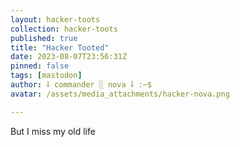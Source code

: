 ```yaml
---
layout: hacker-toots
collection: hacker-toots
published: true
title: "Hacker Tooted"
date: 2023-08-07T23:56:31Z
pinned: false
tags: [mastodon]
author: ⸸ commander ░ nova ⸸ :~$
avatar: /assets/media_attachments/hacker-nova.png

---
```


<p>But I miss my old life</p>


